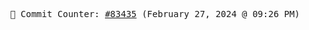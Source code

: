 <p align="center">
    <samp>
        📮 Commit Counter: <a href="https://github.com/Javascript-void0/Javascript-void0/commits/main">#83435</a> (February 27, 2024 @ 09:26 PM)
    </samp>
</p>